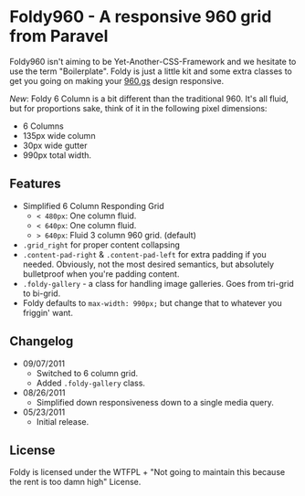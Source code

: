 # Foldy960 - A responsive 960 grid from Paravel
Foldy960 isn't aiming to be Yet-Another-CSS-Framework and we hesitate to use the term "Boilerplate".  Foldy is just a little kit and some extra classes to get you going on making your [960.gs](http://960.gs) design responsive.

*New*: Foldy 6 Column is a bit different than the traditional 960. It's all fluid, but for proportions sake, think of it in the following pixel dimensions:

* 6 Columns
* 135px wide column
* 30px wide gutter
* 990px total width.

## Features
* Simplified 6 Column Responding Grid
  * `< 480px`: One column fluid.
  * `< 640px`: One column fluid.
  * `> 640px`: Fluid 3 column 960 grid. (default)
* `.grid_right` for proper content collapsing
* `.content-pad-right` & `.content-pad-left` for extra padding if you needed. Obviously, not the most desired semantics, but absolutely bulletproof when you're padding content.
* `.foldy-gallery` - a class for handling image galleries. Goes from tri-grid to bi-grid.
* Foldy defaults to `max-width: 990px;` but change that to whatever you friggin' want.

## Changelog
* 09/07/2011
  * Switched to 6 column grid.
  * Added `.foldy-gallery` class.
* 08/26/2011
  * Simplified down responsiveness down to a single media query.
* 05/23/2011
  * Initial release.

## License
Foldy is licensed under the WTFPL + "Not going to maintain this because the rent is too damn high" License.